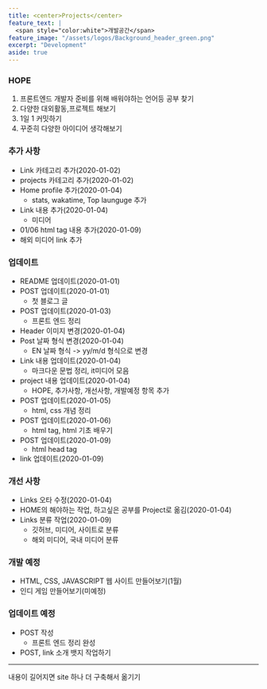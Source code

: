 ```yaml
---
title: <center>Projects</center>
feature_text: |
  <span style="color:white">개발공간</span>
feature_image: "/assets/logos/Background_header_green.png"
excerpt: "Development"
aside: true
---
```


### HOPE

1. 프론트엔드 개발자 준비를 위해 배워야하는 언어등 공부 찾기
2. 다양한 대외활동,프로젝트 해보기
3. 1일 1 커밋하기
4. 꾸준히 다양한 아이디어 생각해보기

### 추가 사항

- Link 카테고리 추가(2020-01-02)
- projects 카테고리 추가(2020-01-02)
- Home profile 추가(2020-01-04)
  - stats, wakatime, Top launguge 추가
- Link 내용 추가(2020-01-04)
  - 미디어
- 01/06 html tag 내용 추가(2020-01-09)
- 해외 미디어 link 추가

### 업데이트

- README 업데이트(2020-01-01)
- POST 업데이트(2020-01-01)
  - 첫 블로그 글
- POST 업데이트(2020-01-03)
  - 프론트 엔드 정리
- Header 이미지 변경(2020-01-04)
- Post 날짜 형식 변경(2020-01-04)
  - EN 날짜 형식 -> yy/m/d 형식으로 변경
- Link 내용 업데이트(2020-01-04)
  - 마크다운 문법 정리, it미디어 모음
- project 내용 업데이트(2020-01-04)
  - HOPE, 추가사항, 개선사항, 개발예정 항목 추가
- POST 업데이트(2020-01-05)
  - html, css 개념 정리
- POST 업데이트(2020-01-06)
  - html tag, html 기초 배우기
- POST 업데이트(2020-01-09)
  - html head tag
- link 업데이트(2020-01-09)

### 개선 사항

- Links 오타 수정(2020-01-04)
- HOME의 해야하는 작업, 하고싶은 공부를 Project로 옮김(2020-01-04)
- Links 분류 작업(2020-01-09)
  - 깃허브, 미디어, 사이트로 분류
  * 해외 미디어, 국내 미디어 분류

### 개발 예정

- HTML, CSS, JAVASCRIPT 웹 사이트 만들어보기(1월)
- 인디 게임 만들어보기(미예정)

### 업데이트 예정

- POST 작성
  - 프론트 엔드 정리 완성
- POST, link 소개 뱃지 작업하기

---

내용이 길어지면 site 하나 더 구축해서 옮기기
